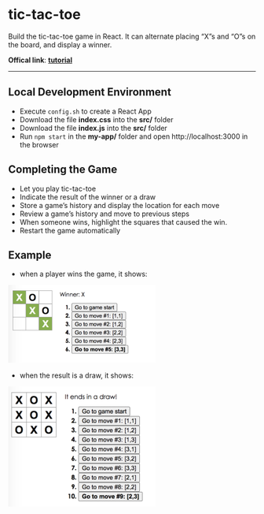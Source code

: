# tic-tac-toe
Build the tic-tac-toe game in React. It can alternate placing “X”s and “O”s on the board, and display a winner.

**Offical link**: [**tutorial**](https://reactjs.org/tutorial/tutorial.html#completing-the-game)

***
## Local Development Environment 
- Execute `config.sh` to create a React App
- Download the file **index.css** into the **src/** folder
- Download the file **index.js** into the **src/** folder
- Run `npm start` in the **my-app/** folder and open http://localhost:3000 in the browser


## Completing the Game
- Let you play tic-tac-toe
- Indicate the result of the winner or a draw
- Store a game’s history and display the location for each move
- Review a game’s history and move to previous steps 
- When someone wins, highlight the squares that caused the win.
- Restart the game automatically


## Example
- when a player wins the game, it shows:
<img src='pic/winner.png' width='300'/>

- when the result is a draw, it shows:
<img src='pic/draw.png' width='300'/>
